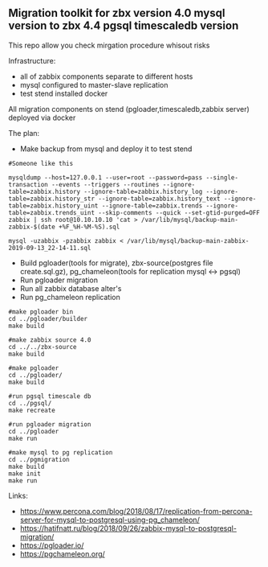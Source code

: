 Migration toolkit for zbx version 4.0 mysql version to zbx 4.4 pgsql timescaledb version
----

This repo allow you check mirgation procedure whisout risks

Infrastructure:
* all of zabbix components separate to different hosts
* mysql configured to master-slave replication
* test stend installed docker

All migration components  on stend (pgloader,timescaledb,zabbix server) deployed via docker

The plan:
* Make backup from mysql and deploy it to test stend
```
#Someone like this 

mysqldump --host=127.0.0.1 --user=root --password=pass --single-transaction --events --triggers --routines --ignore-table=zabbix.history --ignore-table=zabbix.history_log --ignore-table=zabbix.history_str --ignore-table=zabbix.history_text --ignore-table=zabbix.history_uint --ignore-table=zabbix.trends --ignore-table=zabbix.trends_uint --skip-comments --quick --set-gtid-purged=OFF  zabbix | ssh root@10.10.10.10 'cat > /var/lib/mysql/backup-main-zabbix-$(date +%F_%H-%M-%S).sql

mysql -uzabbix -pzabbix zabbix < /var/lib/mysql/backup-main-zabbix-2019-09-13_22-14-11.sql
```

* Build pgloader(tools for migrate), zbx-source(postgres file create.sql.gz), pg_chameleon(tools for replication mysql <-> pgsql)
* Run pgloader migration
* Run all zabbix database alter's
* Run pg_chameleon replication

```
#make pgloader bin
cd ../pgloader/builder
make build

#make zabbix source 4.0
cd ../../zbx-source
make build

#make pgloader
cd ../pgloader/
make build

#run pgsql timescale db
cd ../pgsql/
make recreate

#run pgloader migration
cd ../pgloader
make run

#make mysql to pg replication
cd ../pgmigration
make build 
make init
make run
```

Links:

* https://www.percona.com/blog/2018/08/17/replication-from-percona-server-for-mysql-to-postgresql-using-pg_chameleon/
* https://hatifnatt.ru/blog/2018/09/26/zabbix-mysql-to-postgresql-migration/
* https://pgloader.io/
* https://pgchameleon.org/